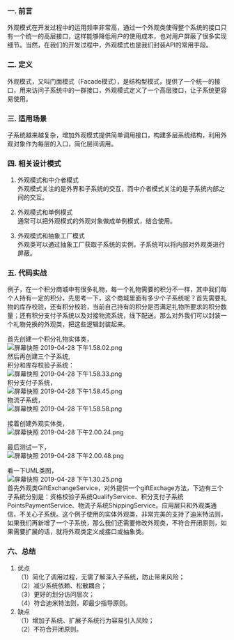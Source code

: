 ### 一. 前言
外观模式在开发过程中的运用频率非常高，通过一个外观类使得整个系统的接口只有一个统一的高层接口，这样能够降低用户的使用成本，也对用户屏蔽了很多实现细节。当然，在我们的开发过程中，外观模式也是我们封装API的常用手段。

### 二. 定义
外观模式，又叫门面模式（Facade模式），是结构型模式，提供了一个统一的接口，用来访问子系统中的一群接口，外观模式定义了一个高层接口，让子系统更容易使用。

### 三. 适用场景
子系统越来越复杂，增加外观模式提供简单调用接口，构建多层系统结构，利用外观对象作为每层的入口，简化层间调用。

### 四. 相关设计模式
1. 外观模式和中介者模式  
外观模式关注的是外界和子系统的交互，而中介者模式关注的是子系统内部之间的交互。  

2. 外观模式和单例模式    
通常可以把外观模式的外观对象做成单例模式，结合使用。  

3. 外观模式和抽象工厂模式    
外观类可以通过抽象工厂获取子系统的实例，子系统可以将内部对外观类进行屏蔽。

### 五. 代码实战
例子，在一个积分商城中有很多礼物，每一个礼物需要的积分不一样，其中我们每个人持有一定的积分，先思考一下，这个商城里面有多少个子系统呢？首先需要礼物的库存校验，还有积分校验，当前自己持有的积分是否满足礼物所要求的积分数量；还有积分支付子系统以及对接物流系统，线下配送。那么对外我们可以封装一个礼物兑换的外观类，把这些逻辑封装起来。  

首先创建一个积分礼物实体类，  
![屏幕快照 2019-04-28 下午1.58.02.png](https://upload-images.jianshu.io/upload_images/2353568-0df74e1afdc27c3c.png?imageMogr2/auto-orient/strip%7CimageView2/2/w/1240)  
然后再创建三个子系统,  
积分和库存校验子系统：  
![屏幕快照 2019-04-28 下午1.58.33.png](https://upload-images.jianshu.io/upload_images/2353568-c81356fb870cb2f4.png?imageMogr2/auto-orient/strip%7CimageView2/2/w/1240)    
积分支付子系统，  
![屏幕快照 2019-04-28 下午1.58.45.png](https://upload-images.jianshu.io/upload_images/2353568-7810a6677e449bbb.png?imageMogr2/auto-orient/strip%7CimageView2/2/w/1240)  
物流子系统，  
![屏幕快照 2019-04-28 下午1.58.58.png](https://upload-images.jianshu.io/upload_images/2353568-55392dd5027c9b40.png?imageMogr2/auto-orient/strip%7CimageView2/2/w/1240)   

接着创建外观实体类，  
![屏幕快照 2019-04-28 下午2.00.24.png](https://upload-images.jianshu.io/upload_images/2353568-1992a1d5660fe3a3.png?imageMogr2/auto-orient/strip%7CimageView2/2/w/1240)    

最后测试一下，  
![屏幕快照 2019-04-28 下午2.00.48.png](https://upload-images.jianshu.io/upload_images/2353568-c7965aaf033affeb.png?imageMogr2/auto-orient/strip%7CimageView2/2/w/1240)    

看一下UML类图，  
![屏幕快照 2019-04-28 下午1.30.25.png](https://upload-images.jianshu.io/upload_images/2353568-1f3bd7c0dc6da54c.png?imageMogr2/auto-orient/strip%7CimageView2/2/w/1240)  
首先外观类GiftExchangeService，对外提供一个giftExchage方法，下边有三个子系统分别是：资格校验子系统QualifyService、积分支付子系统PointsPaymentService、物流子系统ShippingService。应用层只和外观类通信，不关心子系统。这个例子使用的实体外观类，非常完美的支持了迪米特法则，如果我们再新增了一个子系统，那么我们还需要修改外观类，不符合开闭原则，如果需要扩展的话，就将外观类定义成接口或抽象类。

### 六、总结
1. 优点  
（1）简化了调用过程，无需了解深入子系统，防止带来风险；  
（2）减少系统依赖、松散耦合；  
（3）更好的划分访问层次；  
（4）符合迪米特法则，即最少指导原则。  
2. 缺点  
（1）增加子系统、扩展子系统行为容易引入风险；  
（2）不符合开闭原则。  
